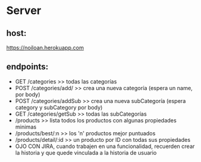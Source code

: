 # Server
 
## host:
https://noiloan.herokuapp.com

## endpoints:

- GET /categories >> todas las categorías
- POST /categories/add/  >> crea una nueva categoría (espera un name, por body)
- POST /categories/addSub >> crea una nueva subCategoría (espera category y subCategory por body)
- GET /categories/getSub >> todas las subCategorías
- /products   >> lista todos los productos con algunas propiedades minimas
- /products/best/:n   >> los 'n' productos mejor puntuados
- /products/detail/:id   >> un producto por ID con todas sus propiedades
- OJO CON JIRA, cuando trabajen en una funcionalidad, recuerden crear la historia y que quede vinculada a la historia de usuario